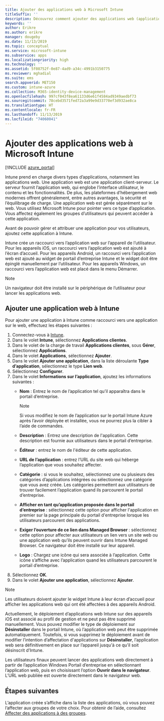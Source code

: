 ```yaml
---
title: Ajouter des applications web à Microsoft Intune
titleSuffix: ''
description: Découvrez comment ajouter des applications web (applications client-serveur) à Microsoft Intune.
keywords: ''
author: Erikre
ms.author: erikre
manager: dougeby
ms.date: 11/13/2019
ms.topic: conceptual
ms.service: microsoft-intune
ms.subservice: apps
ms.localizationpriority: high
ms.technology: ''
ms.assetid: 5f08752f-0e87-4ad9-a34c-4991b3150775
ms.reviewer: mghadial
ms.suite: ems
search.appverid: MET150
ms.custom: intune-azure
ms.collection: M365-identity-device-management
ms.openlocfilehash: 997cf043f8ea61133d6e61f4584ad9349aedbf73
ms.sourcegitcommit: 78cebd3571fed72a3a99e9d33770ef3d932ae8ca
ms.translationtype: HT
ms.contentlocale: fr-FR
ms.lasthandoff: 11/13/2019
ms.locfileid: "74060041"
---
```

# <a name="add-web-apps-to-microsoft-intune"></a>Ajouter des applications web à Microsoft Intune

[!INCLUDE [azure_portal](../includes/azure_portal.md)]

Intune prend en charge divers types d’applications, notamment les applications web. Une application web est une application client-serveur. Le serveur fournit l’application web, qui englobe l’interface utilisateur, le contenu et les fonctionnalités. De plus, les plateformes d’hébergement web modernes offrent généralement, entre autres avantages, la sécurité et l’équilibrage de charge. Une application web est gérée séparément sur le web. Vous utilisez Microsoft Intune pour pointer vers ce type d’application. Vous affectez également les groupes d’utilisateurs qui peuvent accéder à cette application. 

Avant de pouvoir gérer et attribuer une application pour vos utilisateurs, ajoutez cette application à Intune. 

Intune crée un raccourci vers l’application web sur l’appareil de l’utilisateur. Pour les appareils iOS, un raccourci vers l’application web est ajouté à l’écran d’accueil. Pour les appareils Android, un raccourci vers l’application web est ajouté au widget de portail d’entreprise Intune et le widget doit être épinglé manuellement par l’utilisateur. Pour les appareils Windows, un raccourci vers l’application web est placé dans le menu Démarrer.

> [!Note]
> Un navigateur doit être installé sur le périphérique de l’utilisateur pour lancer les applications web. 

## <a name="add-a-web-app-to-intune"></a>Ajouter une application web à Intune
Pour ajouter une application à Intune comme raccourci vers une application sur le web, effectuez les étapes suivantes :

1. Connectez-vous à [Intune](https://go.microsoft.com/fwlink/?linkid=2090973).
3. Dans le volet **Intune**, sélectionnez **Applications clientes**.
4. Dans le volet de la charge de travail **Applications clientes**, sous **Gérer**, sélectionnez **Applications**.
5. Dans le volet **Applications**, sélectionnez **Ajouter**.
6. Dans le volet **Ajouter une application**, dans la liste déroulante **Type d’application**, sélectionnez le type **Lien web**.
7. Sélectionnez **Configurer**.
8. Dans le volet **Informations sur l’application**, ajoutez les informations suivantes :
    - **Nom** :  Entrez le nom de l’application tel qu’il apparaîtra dans le portail d’entreprise. 

        > [!NOTE]
        > Si vous modifiez le nom de l’application sur le portail Intune Azure après l’avoir déployée et installée, vous ne pourrez plus la cibler à l’aide de commandes.

    - **Description** : Entrez une description de l'application. Cette description est fournie aux utilisateurs dans le portail d’entreprise.
    - **Éditeur** : entrez le nom de l'éditeur de cette application.
    - **URL de l’application** : entrez l’URL du site web qui héberge l’application que vous souhaitez affecter.
    - **Catégorie** : si vous le souhaitez, sélectionnez une ou plusieurs des catégories d’applications intégrées ou sélectionnez une catégorie que vous avez créée. Les catégories permettent aux utilisateurs de trouver facilement l’application quand ils parcourent le portail d’entreprise.
    - **Afficher en tant qu’application proposée dans le portail d’entreprise** : sélectionnez cette option pour afficher l'application en premier sur la page principale du portail d'entreprise lorsque les utilisateurs parcourent des applications.
    - **Exiger l’ouverture de ce lien dans Managed Browser** : sélectionnez cette option pour affecter aux utilisateurs un lien vers un site web ou une application web qu’ils peuvent ouvrir dans Intune Managed Browser. Ce navigateur doit être installé sur leur appareil.
    - **Logo** : Chargez une icône qui sera associée à l’application. Cette icône s’affiche avec l’application quand les utilisateurs parcourent le portail d’entreprise.
9. Sélectionnez **OK**.
10. Dans le volet **Ajouter une application**, sélectionnez **Ajouter**.

> [!Note]
> Les utilisateurs doivent ajouter le widget Intune à leur écran d’accueil pour afficher les applications web qui ont été affectées à des appareils Android.
>
> Actuellement, le déploiement d’applications web Intune sur des appareils iOS est associé au profil de gestion et ne peut pas être supprimé manuellement. Vous pouvez modifier le type de déploiement sur **Désinstaller** dans le portail Intune, où l’application web peut être supprimée automatiquement. Toutefois, si vous supprimez le déploiement avant de modifier l’intention d’affectation d'applications sur **Désinstaller**, l’application web sera définitivement en place sur l’appareil jusqu'à ce qu’il soit désinscrit d’Intune.

Les utilisateurs finaux peuvent lancer des applications web directement à partir de l’application Windows Portail d’entreprise en sélectionnant l’application web, puis en choisissant l’option **Ouvrir dans le navigateur**. L’URL web publiée est ouverte directement dans le navigateur web. 

## <a name="next-steps"></a>Étapes suivantes

L’application créée s’affiche dans la liste des applications, où vous pouvez l’affecter aux groupes de votre choix. Pour obtenir de l’aide, consultez [Affecter des applications à des groupes](apps-deploy.md). 

